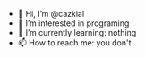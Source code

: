 - 👋 Hi, I’m @cazkial
- 👀 I’m interested in programing
- 🌱 I’m currently learning: nothing
- 📫 How to reach me: you don't

